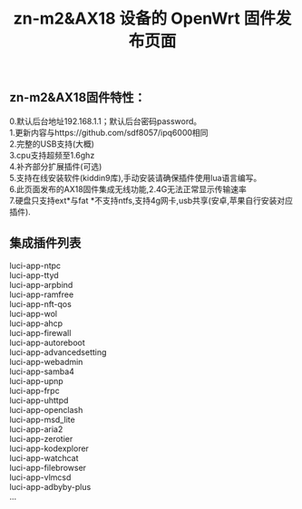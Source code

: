 <div align="center">
  <h1 align="center">
     zn-m2&AX18 设备的 OpenWrt 固件发布页面
  </h1>
</div>
<br>

## zn-m2&AX18固件特性：  
0.默认后台地址192.168.1.1；默认后台密码password。  
1.更新内容与https://github.com/sdf8057/ipq6000相同  
2.完整的USB支持(大概)  
3.cpu支持超频至1.6ghz  
4.补齐部分扩展插件(可选)  
5.支持在线安装软件(kiddin9库),手动安装请确保插件使用lua语言编写。  
6.此页面发布的AX18固件集成无线功能,2.4G无法正常显示传输速率  
7.硬盘只支持ext*与fat *不支持ntfs,支持4g网卡,usb共享(安卓,苹果自行安装对应插件).  

## 集成插件列表  
luci-app-ntpc  
luci-app-ttyd  
luci-app-arpbind  
luci-app-ramfree  
luci-app-nft-qos  
luci-app-wol  
luci-app-ahcp  
luci-app-firewall  
luci-app-autoreboot  
luci-app-advancedsetting  
luci-app-webadmin  
luci-app-samba4  
luci-app-upnp  
luci-app-frpc  
luci-app-uhttpd  
luci-app-openclash  
luci-app-msd_lite  
luci-app-aria2  
luci-app-zerotier  
luci-app-kodexplorer  
luci-app-watchcat  
luci-app-filebrowser  
luci-app-vlmcsd  
luci-app-adbyby-plus  
...  
